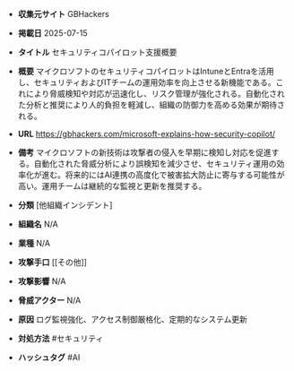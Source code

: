 - **収集元サイト**
GBHackers

- **掲載日**
2025-07-15

- **タイトル**
セキュリティコパイロット支援概要

- **概要**
マイクロソフトのセキュリティコパイロットはIntuneとEntraを活用し、セキュリティおよびITチームの運用効率を向上させる新機能である。これにより脅威検知や対応が迅速化し、リスク管理が強化される。自動化された分析と推奨により人的負担を軽減し、組織の防御力を高める効果が期待される。

- **URL**
https://gbhackers.com/microsoft-explains-how-security-copilot/

- **備考**
マイクロソフトの新技術は攻撃者の侵入を早期に検知し対応を促進する。自動化された脅威分析により誤検知を減少させ、セキュリティ運用の効率化が進む。将来的にはAI連携の高度化で被害拡大防止に寄与する可能性が高い。運用チームは継続的な監視と更新を推奨する。

- **分類**
[他組織インシデント]

- **組織名**
N/A

- **業種**
N/A

- **攻撃手口**
[[その他]]

- **攻撃影響**
N/A

- **脅威アクター**
N/A

- **原因**
ログ監視強化、アクセス制御厳格化、定期的なシステム更新

- **対処方法**
#セキュリティ

- **ハッシュタグ**
#AI
